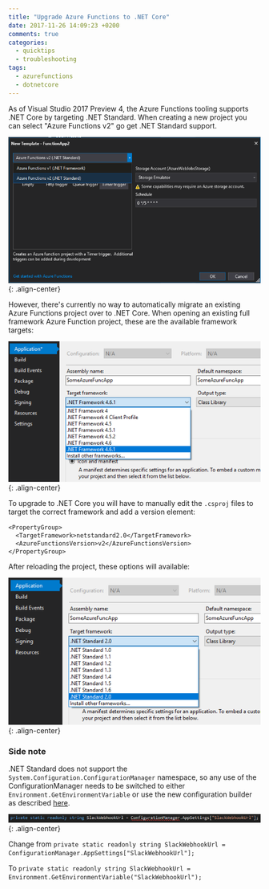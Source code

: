 ```yaml
---
title: "Upgrade Azure Functions to .NET Core"
date: 2017-11-26 14:09:23 +0200
comments: true
categories:
  - quicktips
  - troubleshooting
tags: 
  - azurefunctions
  - dotnetcore
---
```


As of Visual Studio 2017 Preview 4, the Azure Functions tooling supports .NET Core by targeting .NET Standard. When
creating a new project you can select "Azure Functions v2" go get .NET Standard support.

![Net standard support](/images/NetStandardSupport.PNG){: .align-center}

However, there's currently no way to automatically migrate an existing Azure Functions project over to .NET Core. When opening an existing
full framework Azure Function project, these are the available framework targets:

![No standard framework available](/images/NoUpgradeForYou.PNG){: .align-center}

To upgrade to .NET Core you will have to manually edit the `.csproj` files to target the correct framework and add a version
element:

```
<PropertyGroup>
  <TargetFramework>netstandard2.0</TargetFramework>
  <AzureFunctionsVersion>v2</AzureFunctionsVersion>
</PropertyGroup>
```
After reloading the project, these options will available:

![Select net standard version](/images/CoreSelector.PNG){: .align-center}

### Side note

.NET Standard does not support the `System.Configuration.ConfigurationManager` namespace, so any use of the ConfigurationManager needs to
be switched to either `Environment.GetEnvironmentVariable` or use the new configuration builder as described [here](https://blogs.msdn.microsoft.com/cjaliaga/2016/08/10/working-with-azure-app-services-application-settings-and-connection-strings-in-asp-net-core/).

![ConfigurationManager not supported](/images/NoMoreConfigurationManager.PNG){: .align-center}

Change from
`private static readonly string SlackWebhookUrl = ConfigurationManager.AppSettings["SlackWebhookUrl"];`

To
`private static readonly string SlackWebhookUrl = Environment.GetEnvironmentVariable("SlackWebhookUrl");`
